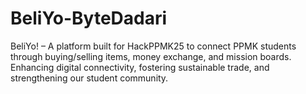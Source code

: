 # BeliYo-ByteDadari
BeliYo! – A platform built for HackPPMK25 to connect PPMK students through buying/selling items, money exchange, and mission boards. Enhancing digital connectivity, fostering sustainable trade, and strengthening our student community.
